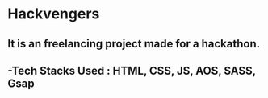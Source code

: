 # Hackvengers
It is an freelancing project made for a hackathon. 
----------------
-Tech Stacks Used : HTML, CSS, JS, AOS, SASS, Gsap
---------------
